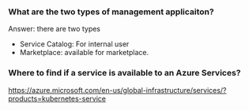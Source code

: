 ### What are the two types of management applicaiton?
Answer: there are two types
* Service Catalog: For internal user
* Marketplace: available for marketplace. 

### Where to find if a service is available to an Azure Services?
https://azure.microsoft.com/en-us/global-infrastructure/services/?products=kubernetes-service